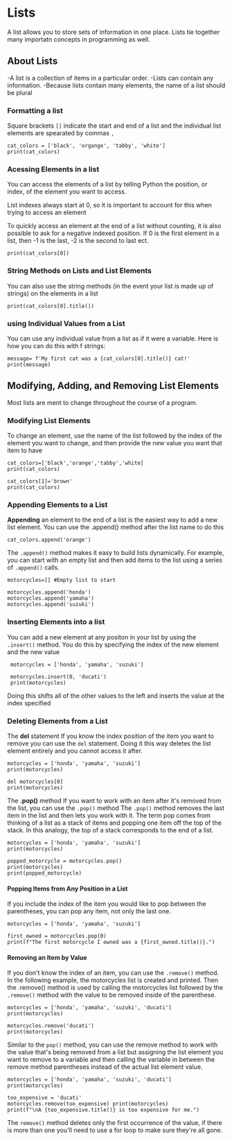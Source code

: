 # Lists
A list allows you to store sets of information in one place. Lists tie together many importatn concepts in programming as well.

## About Lists 
-A list is a collection of items in a particular order. 
-Lists can contain any information.
-Because lists contain many elements, the name of a list should be plural

### Formatting a list
Square brackets `[]` indicate the start and end of a list and the individual list elements are spearated by commas `,`

```
cat_colors = ['black', 'organge', 'tabby', 'white']
print(cat_colors)
```
### Acessing Elements in a list
You can access the elements of a list by telling Python the position, or index, of the element you want to access.

List indexes always start at 0, so it is important to account for this when trying to access an element

To quickly access an element at the end of a list without counting, it is also possible to ask for a negative indexed position. If 0 is the first element in a list, then -1 is the last, -2 is the second to last ect.

```
print(cat_colors[0])
```

### String Methods on Lists and List Elements

You can also use the string methods (in the event your list is made up of strings) on the elements in a list

```
print(cat_colors[0].title())
```

### using Individual Values from a List
You can use any individual value from a list as if it were a variable. 
Here is how you can do this with f strings:
```
message= f'My first cat was a {cat_colors[0].title()} cat!'
print(message)
```

## Modifying, Adding, and Removing List Elements

Most lists are ment to change throughout the course of a program. 

### Modifying List Elements
To change an element, use the name of the list followed by the index of the element you want to change, and then provide the new value you want that item to have

```
cat_colors=['black','orange','tabby','white]
print(cat_colors)

cat_colors[1]='brown'
print(cat_colors)
```

### Appending Elements to a List

**Appending** an element to the end of a list is the easiest way to add a new list element. You can use the .append() method after the list name to do this
```
cat_colors.append('orange')
```
The `.append()` method makes it easy to build lists dynamically. For example, you can start with an empty list and then add items to the list using a series of `.append()` calls.
```
motorcycles=[] #Empty list to start

motorcycles.append('honda')
motorcycles.append('yamaha')
motorcycles.append('suzuki')
```
### Inserting Elements into a list
 You can add a new element at any positon in your list by using the `.insert()` method. You do this by specifying the index of the new element and the new value
```
 motorcycles = ['honda', 'yamaha', 'suzuki'] 
 
 motorcycles.insert(0, 'ducati') 
 print(motorcycles)
```
Doing this shifts all of the other values to the left and inserts the value at the index specified 

### Deleting Elements from a List
The **del** statement
If you know the index position of the item you want to remove you can use the `del` statement. Doing it this way deletes the list element entirely and you cannot access it after.
```
motorcycles = ['honda', 'yamaha', 'suzuki']
print(motorcycles)

del motorcycles[0]
print(motorcycles)
```
The **.pop()** method
If you want to work with an item after it's removed from the list, you can use the `.pop()` method
The `.pop()` method removes the last item in the list and then lets you work with it.
The term pop comes from thinking of a list as a stack of items and popping one item off the top of the stack. In this analogy, the top of a stack corresponds to the end of a list.
```
motorcycles = ['honda', 'yamaha', 'suzuki']
print(motorcycles)

popped_motorcycle = motorcycles.pop()
print(motorcycles)
print(popped_motorcycle)
```
#### Popping Items from Any Position in a List
If you include the index of the item you would like to pop between the parentheses, you can pop any item, not only the last one.
```
motorcycles = ['honda', 'yamaha', 'suzuki']

first_owned = motorcycles.pop(0)
print(f"The first motorcycle I owned was a {first_owned.title()}.")
```
#### Removing an Item by Value
If you don't know the index of an item, you can use the `.remove()` method. In the following example, the motorcycles list is created and printed. Then the .remove() method is used by calling the motorcycles list followed by the `.remove()` method with the value to be removed inside of the parenthese.
```
motorcycles = ['honda', 'yamaha', 'suzuki', 'ducati']
print(motorcycles)

motorcycles.remove('ducati')
print(motorcycles)
```
Similar to the `pop()` method, you can use the remove method to work with the value that's being removed from a list but assigning the list element you want to remove to a variable and then calling the variable in between the remove method parentheses instead of the actual list element value.
```
motorcycles = ['honda', 'yamaha', 'suzuki', 'ducati']
print(motorcycles)

too_expensive = 'ducati'
motorcycles.remove(too_expensive) print(motorcycles)
print(f"\nA {too_expensive.title()} is too expensive for me.")
```
The `remove()` method deletes only the first occurrence of the value, if there is more than one you'll need to use a for loop to make sure they're all gone. 






